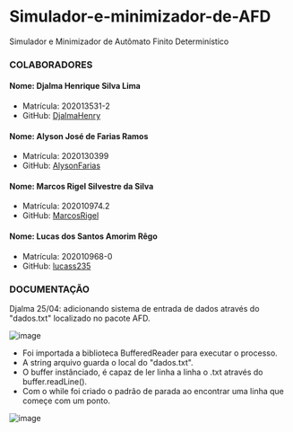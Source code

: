 # Simulador-e-minimizador-de-AFD
Simulador e Minimizador de Autômato Finito Determinístico

### COLABORADORES

#### Nome: Djalma Henrique Silva Lima
- Matrícula: 202013531-2
- GitHub: [DjalmaHenry](https://github.com/DjalmaHenry)

#### Nome: Alyson José de Farias Ramos
- Matrícula: 2020130399
- GitHub: [AlysonFarias](https://github.com/alysonfarias)

#### Nome: Marcos Rigel Silvestre da Silva
- Matrícula: 202010974.2
- GitHub: [MarcosRigel](https://github.com/MarcosRigel)

#### Nome: Lucas dos Santos Amorim Rêgo
- Matrícula: 202010968-0
- GitHub: [lucass235](https://github.com/lucass235)


### DOCUMENTAÇÃO

Djalma 25/04: adicionando sistema de entrada de dados através do "dados.txt" localizado no pacote AFD.

![image](https://user-images.githubusercontent.com/45500812/116007238-2d3d0680-a5e5-11eb-9838-873f6064f630.png)

- Foi importada a biblioteca BufferedReader para executar o processo.
- A string arquivo guarda o local do "dados.txt".
- O buffer instânciado, é capaz de ler linha a linha o .txt através do buffer.readLine().
- Com o while foi criado o padrão de parada ao encontrar uma linha que começe com um ponto.

![image](https://user-images.githubusercontent.com/45500812/116007353-cd932b00-a5e5-11eb-9bad-89bd7d61ce02.png)
